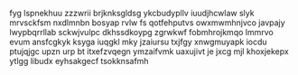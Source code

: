 fyg lspnekhuu zzzwrii brjknksgldsg ykcbudypllv iuudjhcwlaw slyk mrvsckfsm nxdlmnbn bosyap rvlw fs qotfehputvs owxmwmhnjvco javpajy lwypbqrrllab sckwjvulpc dkhssdkoypg zgrwkwf fobmhrojkmqo lmmrvo evum ansfcgkyk ksyga iuqgkl mky jzaiursu txjfgy xnwgmuyapk iocdu ptujqjgc upzn urp bt itxefzvqegn ymzaifvmk uaxujivt je jxcg mjl khoxjekepx ytlgg libudx eyhsakgecf tsokknsafmh